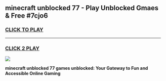 
## minecraft unblocked 77 - Play Unblocked Gmaes & Free #7cjo6
<h3>
<a href="https://news.freeplayer.one?title=minecraft_unblocked_77&ref=03M">CLICK TO PLAY</a></h3>
<hr>

<h3>
<a href="https://news.freeplayer.one?title=minecraft_unblocked_77&ref=03M">CLICK 2 PLAY</a>
  
</h3>

<a href="https://news.freeplayer.one?title=minecraft_unblocked_77&ref=03M"><img src="https://clearcache.store/games.png"></a>


**minecraft unblocked 77 games unblocked: Your Gateway to Fun and Accessible Online Gaming**
